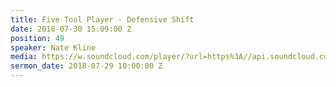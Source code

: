 ```yaml
---
title: Five Tool Player - Defensive Shift
date: 2018-07-30 15:09:00 Z
position: 49
speaker: Nate Kline
media: https://w.soundcloud.com/player/?url=https%3A//api.soundcloud.com/tracks/478699731&color=%23ff0056&auto_play=false&hide_related=false&show_comments=true&show_user=true&show_reposts=false&show_teaser=true&visual=true
sermon_date: 2018-07-29 10:00:00 Z
---
```


